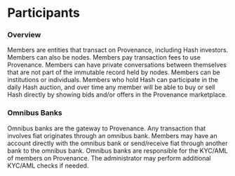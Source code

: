 # Participants

### Overview

Members are entities that transact on Provenance, including Hash investors. Members can also be nodes. Members pay transaction fees to use Provenance. Members can have private conversations between themselves that are not part of the immutable record held by nodes. Members can be institutions or individuals. Members who hold Hash can participate in the daily Hash auction, and over time any member will be able to buy or sell Hash directly by showing bids and/or offers in the Provenance marketplace.  

### Omnibus Banks

Omnibus banks are the gateway to Provenance.  Any transaction that involves fiat originates through an omnibus bank.  Members may have an account directly with the omnibus bank or send/receive fiat through another bank to the omnibus bank.  Omnibus banks are responsible for the KYC/AML of members on Provenance.  The administrator may perform additional KYC/AML checks if needed.

  


